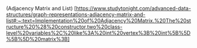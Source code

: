 (Adjacency Matrix and List) [https://www.studytonight.com/advanced-data-structures/graph-representations-adjacency-matrix-and-list#:~:text=Implementation%20of%20Adjacency%20Matrix.%20The%20structure%20%28%20constructor,two%20class-level%20variables%2C%20like%3A%20int%20vertex%3B%20int%5B%5D%5B%5D%20matrix%3B]
